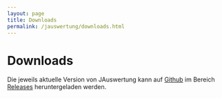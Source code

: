 ```yaml
---
layout: page
title: Downloads
permalink: /jauswertung/downloads.html
---
```


# Downloads

<!-- markdownlint-disable MD013  MD033 MD037-->

<div id='infobox-downloads'></div>

Die jeweils aktuelle Version von JAuswertung kann auf [Github](https://github.com/dennisfabri/JAuswertung/) im Bereich
[Releases](https://github.com/dennisfabri/JAuswertung/releases) heruntergeladen werden.

<script language="javascript" type="text/javascript">

$(document).ready(function () {
     GetLatestReleaseInfo();  
});  

function GetLatestReleaseInfo() {
   $.getJSON("https://api.github.com/repos/dennisfabri/jauswertung/releases").done(function (json) {
        var release = json[0];
        var downloadURL = release.html_url;
        var version = release.name;
        var publishedAt = new Date(release.published_at).toLocaleDateString(undefined);
        var windows = "";
        var linux = "";
        var macos = "";
        release.assets.forEach(a => {
            console.info(a.name);
            var entry = {
                url: a.browser_download_url,
                name: a.name,
                downloads: a.download_count,
                size: "" + Math.round(a.size / 1000 / 1000)+ " MB"
            };

            if (a.name.endsWith(".exe")) {
                windows = entry;
                windows.os = "Windows";
            } else if (a.name.endsWith(".tar")) {
                linux = entry;
                linux.os = "Linux";
            } else if (a.name.endsWith(".dmg")) {
                macos = entry;
                macos.os = "MacOS";
            }
        });
        var entries = [windows, linux, macos];

        var html = '<p>Die Version "' + version + '" wurde am ' + publishedAt + ' veröffentlicht.</p>';
        html += '<table style="max-width: 100%; width: min(100%, 40em); margin-bottom: 1em; border-collapse: collapse; border: 1px solid #0077BB;">';
        html += '<tr style="background-color: #0077BB; color: white;">';
        html += '<th style="text-align: center;">Betriebssystem</th>';
        html += '<th style="text-align: center;">Datei</th>';
        html += '<th style="text-align: center;">Größe</th>';
        html += '<th style="text-align: center;">Downloads</th>';
        html += '</tr>';
        var odd = true;
        entries.forEach(e => {
            html += '<tr style="background-color: ' + (odd ? 'white' : '#f8f8ff') + ';">';
            html += '<td>'+e.os+'</td>';
            html += '<td><a href="'+e.url+'">'+e.name+'</a></td>';
            html += '<td style="text-align: right;">'+e.size+'</td>';
            html += '<td style="text-align: right;">'+e.downloads+'</td>';
            html += '</tr>';
            odd = !odd;
        });

        html += "</table>";
        document.getElementById("infobox-downloads").innerHTML = html;
   });
}  
</script>
